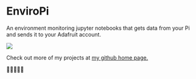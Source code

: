 # EnviroPi
An environment monitoring jupyter notebooks that gets data from your Pi and sends it to your Adafruit account.

<img src = "https://external-content.duckduckgo.com/iu/?u=https://tse3.mm.bing.net/th?id%3DOIP.6P8J432u5xh7AyJYQtEDowHaEk%26pid%3DApi&f=1&kp=1" >

Check out more of my projects at <a href="https://github.com/apzzd" >my github home page.</a>

🥧🥧🥧🥧🥧